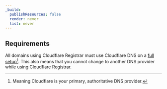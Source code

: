 ```yaml
---
_build:
  publishResources: false
  render: never
  list: never
---
```


## Requirements

All domains using Cloudflare Registrar must use Cloudflare DNS on a [full setup](/dns/zone-setups/full-setup/)[^1]. This also means that you cannot change to another DNS provider while using Cloudflare Registrar.

[^1]: Meaning Cloudflare is your primary, authoritative DNS provider.